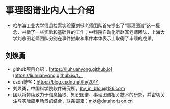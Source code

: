# 事理图谱业内人士介绍

-  哈尔滨工业大学信息检索实验室刘挺老师团队首先提出了“事理图谱”这一概念，并做了一些实验和基础性的工作；中科院自动化所赵军老师团队，上海大学刘宗田老师团队分别在事件抽取和事件本体表示上取得了丰硕的成果。

## 刘焕勇

-  github项目介绍：[https://liuhuanyong.github.io](https://liuhuanyong.github.io/)。
-  csdn博客：https://blog.csdn.net/lhy2014
-  刘焕勇，中国科学院软件研究所，lhy_in_blcu@126.com 
-  团队将持续致力于信息抽取、知识图谱、事理图谱相关技术的研究，并密切关注与实际应用场景的结合，联系邮箱：mkt@datahorizon.cn 